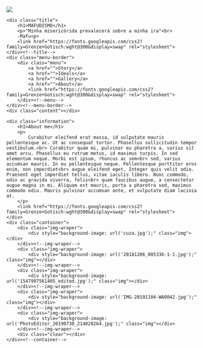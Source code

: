 <!DOCTYPE html>
<html>
<head>
	<title>Mafudismos</title>
	<meta charset="utf-8">
	<link href="css/style.css" rel="stylesheet" type="text/css">
</head>
<body>
	<div class="head">
		<div class="brain">
			<img src="imagens/logotipo.png">
		</div><!--brain-->
	</div><!--head-->

	<div class="title">
		<h1>MAFUDISMO</h1>
		<p>"Minha misericórida prevalecerá sobre a minha ira"<br>
		-Mafu<p>
		<link href="https://fonts.googleapis.com/css2?family=Grenze+Gotisch:wght@300&display=swap" rel="stylesheet">
	</div><!--title-->
	<div class="menu-border">
		<div class="menu">
			<a href="">Story</a>
			<a href="">Ideals</a>
			<a href="">Gallery</a>
			<a href="">About</a>
			<link href="https://fonts.googleapis.com/css2?family=Grenze+Gotisch:wght@300&display=swap" rel="stylesheet">
		</div><!--menu-->
	</div><!--menu-border-->
	<div class="content"></div>
	
	<div class="information">
		<h1>About me</h1>
		<p>
			Curabitur eleifend erat massa, id vulputate mauris pellentesque ac. Ut ac consequat tortor. Phasellus sollicitudin tempor vestibulum.<br> Curabitur quam mi, pulvinar eu pharetra a, varius sit amet arcu. Phasellus eu rutrum metus, id maximus turpis. In sed elementum neque. Morbi est ipsum, rhoncus ac sem<br> sed, varius accumsan mauris. In eu pellentesque neque. Pellentesque porttitor eros enim, non imperdiet<br> augue eleifend eget. Integer quis velit odio. Praesent eget imperdiet tellus, vitae iaculis libero. Nunc commodo, odio ac gravida viverra, felis<br> quam faucibus augue, a consectetur augue magna in mi. Aliquam est mauris, porta a pharetra sed, maximus commodo odio. Mauris pulvinar accumsan ante, et vulputate diam lacinia at.
		</p>
		<link href="https://fonts.googleapis.com/css2?family=Grenze+Gotisch:wght@300&display=swap" rel="stylesheet">
	</div>
	<div class="container">
		<div class="img-wraper">
			<div style="background-image: url('cuza.jpg');" class="img"></div>
		</div><!--img-wraper-->
		<div class="img-wraper">
			<div style="background-image: url('20181206_005336-1-1.jpg');" class="img"></div>
		</div><!--img-wraper-->
		<div class="img-wraper">
			<div style="background-image: url('1547997561405_edited.jpg');" class="img"></div>
		</div><!--img-wraper-->
		<div class="img-wraper">
			<div style="background-image: url('IMG-20191104-WA0042.jpg');" class="img"></div>
		</div><!--img-wraper-->
		<div class="img-wraper">
			<div style="background-image: url('PhotoEditor_20190730_214028264.jpg');" class="img"></div>
		</div><!--img-wraper-->
		<div class="clear"></div>
	</div><!--container-->


</body>
</html>
